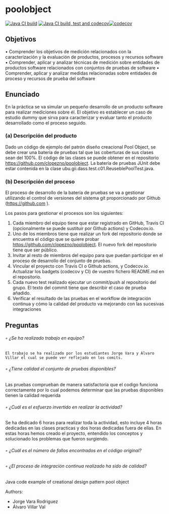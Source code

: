 # poolobject
           
[![Java CI build](https://github.com/AlvaroVillarVal/poolobject/actions/workflows/ci_jdk11_build.yml/badge.svg)](https://github.com/AlvaroVillarVal/poolobject/actions/workflows/ci_jdk11_build.yml) [![Java CI build, test and codecov](https://github.com/AlvaroVillarVal/poolobject/actions/workflows/ci_jdk1.8_build_test.yml/badge.svg)](https://github.com/AlvaroVillarVal/poolobject/actions/workflows/ci_jdk1.8_build_test.yml)[![codecov](https://codecov.io/gh/AlvaroVillarVal/poolobject/graph/badge.svg?token=UGZHVU5JU9)](https://codecov.io/gh/AlvaroVillarVal/poolobject) 

## Objetivos
• Comprender los objetivos de medición relacionados con la caracterización y la evaluación de
productos, procesos y recursos software
• Comprender, aplicar y analizar técnicas de medición sobre entidades de productos software
relacionados con conjuntos de pruebas de software
• Comprender, aplicar y analizar medidas relacionadas sobre entidades de proceso y recursos de
prueba del software

## Enunciado
En la práctica se va simular un pequeño desarrollo de un producto software para realizar mediciones sobre él.
El objetivo es establecer un caso de estudio dummy que sirva para caracterizar y evaluar tanto el producto
desarrollado como el proceso seguido.
### (a) Descripción del producto
Dado un código de ejemplo del patrón diseño creacional Pool Object, se debe crear una batería de pruebas tal
que las coberturas de sus clases sean del 100%. El código de las clases se puede obtener en el repositorio
https://github.com/clopezno/poolobject. La batería de pruebas JUnit debe estar contenida en la clase
ubu.gii.dass.test.c01.ReuseblePoolTest.java.
### (b) Descripción del proceso
El proceso de desarrollo de la batería de pruebas se va a gestionar utilizando el control de versiones del
sistema git proporcionado por Github (https://github.com ).

Los pasos para gestionar el procesos son los siguientes:
  1. Cada miembro del equipo tiene que estar registrado en GitHub, Travis CI (opcionalmente se puede
    sustituir por Github actions) y Codecov.io.
  2. Uno de los miembros tiene que realizar un fork del repositorio donde se encuentra el código que se
    quiere probar https://github.com/clopezno/poolobject. El nuevo fork del repositorio tiene que ser
    público.
  3. Invitar al resto de miembros del equipo para que puedan participar en el proceso de desarrollo del
    conjunto de pruebas.
  4. Vincular el proyecto con Travis CI o Github actions, y Codecov.io. Actualizar los badgets (codecov y
    CI) de vuestro fichero README.md en el repositorio.
  5. Cada nuevo test realizado ejecutar un commit/push al repositorio del grupo. El texto del commit tiene
    que describir el caso de prueba añadido.
  6. Verificar el resultado de las pruebas en el workflow de integración continua y cómo la calidad del
    producto va mejorando con las sucesivas integraciones

## Preguntas
###### ◦ ¿Se ha realizado trabajo en equipo?
    El trabajo se ha realizado por los estudiantes Jorge Vara y Álvaro Villar el cual se puede ver reflejado en los comits.
  
###### ◦ ¿Tiene calidad el conjunto de pruebas disponibles?
  Las pruebas comprueban de manera satisfactoria que el codigo funciona correctamente por lo cual podemos determinar que las pruebas disponibles tienen la calidad requerida

###### ◦ ¿Cuál es el esfuerzo invertido en realizar la actividad?
  Se ha dedicado 6 horas para realizar toda la actividad, esto incluye 4 horas dedicadas en las clases practicas y dos horas dedicadas fuera de ellas. En estas horas hemos creado el proyecto, entendido los           conceptos y solucionado los problemas que fueron surgiendo.

###### ◦ ¿Cuál es el número de fallos encontrados en el código original?

###### ◦ ¿El proceso de integración continua realizado ha sido de calidad?

Java code example of creational design pattern pool object


Authors:

- Jorge Vara Rodriguez
- Álvaro Villar Val
